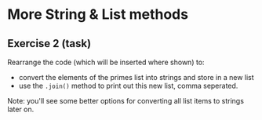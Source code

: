 # More String & List methods
## Exercise 2 (task)

Rearrange the code (which will be inserted where shown) to: 

- convert the elements of the primes list into strings and store in a new list
- use the `.join()` method to print out this new list, comma seperated.

Note: you'll see some better options for converting all list items to strings later on.
